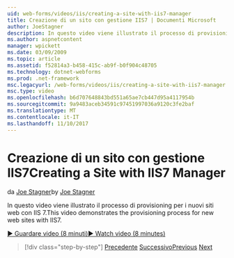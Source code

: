 ```yaml
---
uid: web-forms/videos/iis/creating-a-site-with-iis7-manager
title: Creazione di un sito con gestione IIS7 | Documenti Microsoft
author: JoeStagner
description: In questo video viene illustrato il processo di provisioning per i nuovi siti web con IIS 7.
ms.author: aspnetcontent
manager: wpickett
ms.date: 03/09/2009
ms.topic: article
ms.assetid: f52814a3-b458-415c-ab9f-b0f904c48705
ms.technology: dotnet-webforms
ms.prod: .net-framework
msc.legacyurl: /web-forms/videos/iis/creating-a-site-with-iis7-manager
msc.type: video
ms.openlocfilehash: b6d707648843bd551a65ae7cb447d95a4117954b
ms.sourcegitcommit: 9a9483aceb34591c97451997036a9120c3fe2baf
ms.translationtype: MT
ms.contentlocale: it-IT
ms.lasthandoff: 11/10/2017
---
```

<a name="creating-a-site-with-iis7-manager"></a><span data-ttu-id="68775-103">Creazione di un sito con gestione IIS7</span><span class="sxs-lookup"><span data-stu-id="68775-103">Creating a Site with IIS7 Manager</span></span>
====================
<span data-ttu-id="68775-104">da [Joe Stagner](https://github.com/JoeStagner)</span><span class="sxs-lookup"><span data-stu-id="68775-104">by [Joe Stagner](https://github.com/JoeStagner)</span></span>

<span data-ttu-id="68775-105">In questo video viene illustrato il processo di provisioning per i nuovi siti web con IIS 7.</span><span class="sxs-lookup"><span data-stu-id="68775-105">This video demonstrates the provisioning process for new web sites with IIS7.</span></span>

[<span data-ttu-id="68775-106">&#9654; Guardare video (8 minuti)</span><span class="sxs-lookup"><span data-stu-id="68775-106">&#9654; Watch video (8 minutes)</span></span>](https://channel9.msdn.com/Blogs/ASP-NET-Site-Videos/creating-a-site-with-iis7-manager)

>[!div class="step-by-step"]
<span data-ttu-id="68775-107">[Precedente](troubleshooting-production-aspnet-apps.md)
[Successivo](installing-ftp7.md)</span><span class="sxs-lookup"><span data-stu-id="68775-107">[Previous](troubleshooting-production-aspnet-apps.md)
[Next](installing-ftp7.md)</span></span>
